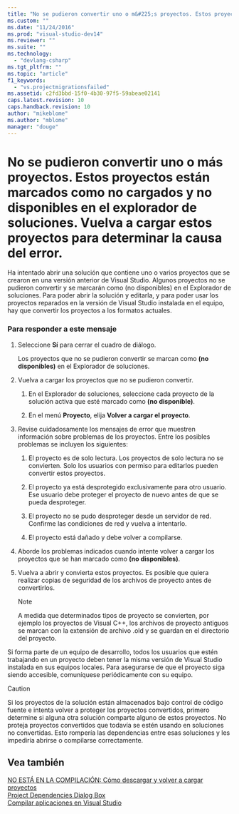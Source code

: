 ```yaml
---
title: "No se pudieron convertir uno o m&#225;s proyectos. Estos proyectos est&#225;n marcados como no cargados y no disponibles en el explorador de soluciones. Vuelva a cargar estos proyectos para determinar la causa del error. | Microsoft Docs"
ms.custom: ""
ms.date: "11/24/2016"
ms.prod: "visual-studio-dev14"
ms.reviewer: ""
ms.suite: ""
ms.technology: 
  - "devlang-csharp"
ms.tgt_pltfrm: ""
ms.topic: "article"
f1_keywords: 
  - "vs.projectmigrationsfailed"
ms.assetid: c2fd3bbd-15f0-4b30-97f5-59abeae02141
caps.latest.revision: 10
caps.handback.revision: 10
author: "mikeblome"
ms.author: "mblome"
manager: "douge"
---
```

# No se pudieron convertir uno o m&#225;s proyectos. Estos proyectos est&#225;n marcados como no cargados y no disponibles en el explorador de soluciones. Vuelva a cargar estos proyectos para determinar la causa del error.
Ha intentado abrir una solución que contiene uno o varios proyectos que se crearon en una versión anterior de Visual Studio. Algunos proyectos no se pudieron convertir y se marcarán como \(no disponibles\) en el Explorador de soluciones. Para poder abrir la solución y editarla, y para poder usar los proyectos reparados en la versión de Visual Studio instalada en el equipo, hay que convertir los proyectos a los formatos actuales.  
  
### Para responder a este mensaje  
  
1.  Seleccione **Sí** para cerrar el cuadro de diálogo.  
  
     Los proyectos que no se pudieron convertir se marcan como **\(no disponibles\)** en el Explorador de soluciones.  
  
2.  Vuelva a cargar los proyectos que no se pudieron convertir.  
  
    1.  En el Explorador de soluciones, seleccione cada proyecto de la solución activa que esté marcado como **\(no disponible\)**.  
  
    2.  En el menú **Proyecto**, elija **Volver a cargar el proyecto**.  
  
3.  Revise cuidadosamente los mensajes de error que muestren información sobre problemas de los proyectos. Entre los posibles problemas se incluyen los siguientes:  
  
    1.  El proyecto es de solo lectura. Los proyectos de solo lectura no se convierten. Solo los usuarios con permiso para editarlos pueden convertir estos proyectos.  
  
    2.  El proyecto ya está desprotegido exclusivamente para otro usuario. Ese usuario debe proteger el proyecto de nuevo antes de que se pueda desproteger.  
  
    3.  El proyecto no se pudo desproteger desde un servidor de red. Confirme las condiciones de red y vuelva a intentarlo.  
  
    4.  El proyecto está dañado y debe volver a compilarse.  
  
4.  Aborde los problemas indicados cuando intente volver a cargar los proyectos que se han marcado como **\(no disponibles\)**.  
  
5.  Vuelva a abrir y convierta estos proyectos. Es posible que quiera realizar copias de seguridad de los archivos de proyecto antes de convertirlos.  
  
    > [!NOTE]
    >  A medida que determinados tipos de proyecto se convierten, por ejemplo los proyectos de Visual C\+\+, los archivos de proyecto antiguos se marcan con la extensión de archivo .old y se guardan en el directorio del proyecto.  
  
 Si forma parte de un equipo de desarrollo, todos los usuarios que estén trabajando en un proyecto deben tener la misma versión de Visual Studio instalada en sus equipos locales. Para asegurarse de que el proyecto siga siendo accesible, comuníquese periódicamente con su equipo.  
  
> [!CAUTION]
>  Si los proyectos de la solución están almacenados bajo control de código fuente e intenta volver a proteger los proyectos convertidos, primero determine si alguna otra solución comparte alguno de estos proyectos. No proteja proyectos convertidos que todavía se estén usando en soluciones no convertidas. Esto rompería las dependencias entre esas soluciones y les impediría abrirse o compilarse correctamente.  
  
## Vea también  
 [NO ESTÁ EN LA COMPILACIÓN: Cómo descargar y volver a cargar proyectos](http://msdn.microsoft.com/es-es/abc0155b-8fcb-4ffc-95b6-698518a7100b)   
 [Project Dependencies Dialog Box](http://msdn.microsoft.com/es-es/d66e48c3-3722-40dd-99b4-53d93cac128e)   
 [Compilar aplicaciones en Visual Studio](../ide/compiling-and-building-in-visual-studio.md)